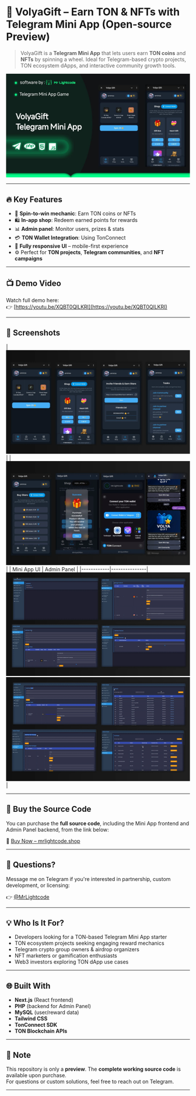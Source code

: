 # 🎁 VolyaGift – Earn TON & NFTs with Telegram Mini App (Open-source Preview)

> VolyaGift is a **Telegram Mini App** that lets users earn **TON coins** and **NFTs** by spinning a wheel. Ideal for Telegram-based crypto projects, TON ecosystem dApps, and interactive community growth tools.

![VolyaGift UI](./screenshots/VolyaGift-Telegram-Mini-App-to-Earn-TON.jpg)

---

## 🔥 Key Features

- 🎰 **Spin-to-win mechanic**: Earn TON coins or NFTs
- 🛍️ **In-app shop**: Redeem earned points for rewards  
- 📊 **Admin panel**: Monitor users, prizes & stats  
- 💳 **TON Wallet Integration**: Using TonConnect  
- 📱 **Fully responsive UI** – mobile-first experience  
- ⚙️ Perfect for **TON projects**, **Telegram communities**, and **NFT campaigns**

---

## 📺 Demo Video

Watch full demo here:  
👉 [https://youtu.be/XQBT0QlLKRI](https://youtu.be/XQBT0QlLKRI)

---

## 📸 Screenshots

| ![VolyaGift Mini App UI](./screenshots/VolyaGift-Telegram-Mini-App-UI.webp) |
| ![VolyaGift UI 2](./screenshots/VolyaGift-Telegram-Mini-App-UI-2.webp) |
| Mini App UI | Admin Panel |
|------------|---------------|
![Admin Panel 1](./screenshots/VolyaGift-Telegram-Mini-App-Admin-Panel.webp)  
![Admin Panel 2](./screenshots/VolyaGift-Telegram-Mini-App-Admin-Panel-2.webp) |

---

## 🛒 Buy the Source Code

You can purchase the **full source code**, including the Mini App frontend and Admin Panel backend, from the link below:

🔗 [Buy Now – mrlightcode.shop](https://mrlightcode.shop/product/telegram-mini-app-earn-ton-nfts/)

---

## 💬 Questions?

Message me on Telegram if you're interested in partnership, custom development, or licensing:

👉 [@MrLightcode](https://t.me/MrLightcodeDM)

---

## 💡 Who Is It For?

- Developers looking for a TON-based Telegram Mini App starter  
- TON ecosystem projects seeking engaging reward mechanics  
- Telegram crypto group owners & airdrop organizers  
- NFT marketers or gamification enthusiasts  
- Web3 investors exploring TON dApp use cases

---

## 🌐 Built With

- **Next.js** (React frontend)
- **PHP** (backend for Admin Panel)
- **MySQL** (user/reward data)
- **Tailwind CSS**
- **TonConnect SDK**
- **TON Blockchain APIs**

---

## 🔐 Note

This repository is only a **preview**. The **complete working source code** is available upon purchase.  
For questions or custom solutions, feel free to reach out on Telegram.

---


